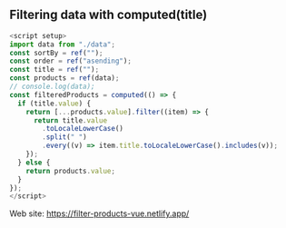 
## Filtering data with computed(title)

````typescript
<script setup>
import data from "./data";
const sortBy = ref("");
const order = ref("asending");
const title = ref("");
const products = ref(data);
// console.log(data);
const filteredProducts = computed(() => {
  if (title.value) {
    return [...products.value].filter((item) => {
      return title.value
        .toLocaleLowerCase()
        .split(" ")
        .every((v) => item.title.toLocaleLowerCase().includes(v));
    });
  } else {
    return products.value;
  }
});
</script>
`````


Web site: https://filter-products-vue.netlify.app/
